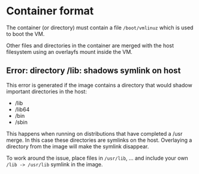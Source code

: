 # Container format

The container (or directory) must contain a file `/boot/vmlinuz` which is used to boot the VM.

Other files and directories in the container are merged with the host filesystem
using an overlayfs mount inside the VM.

## Error: directory /lib: shadows symlink on host

This error is generated if the image contains a directory that would shadow
important directories in the host:

* /lib
* /lib64
* /bin
* /sbin

This happens when running on distributions that have completed a /usr merge. In
this case these directories are symlinks on the host. Overlaying a directory from
the image will make the symlink disappear.

To work around the issue, place files in `/usr/lib`, ... and include your own
`/lib -> /usr/lib` symlink in the image.

